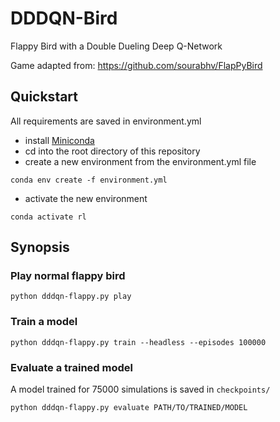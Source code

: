 # DDDQN-Bird

Flappy Bird with a Double Dueling Deep Q-Network

Game adapted from: https://github.com/sourabhv/FlapPyBird

## Quickstart

All requirements are saved in environment.yml  

* install [Miniconda](https://docs.conda.io/en/latest/miniconda.html)
* cd into the root directory of this repository
* create a new environment from the environment.yml file
```
conda env create -f environment.yml
```

* activate the new environment
```
conda activate rl
```

## Synopsis

### Play normal flappy bird
```
python dddqn-flappy.py play
```

### Train a model
```
python dddqn-flappy.py train --headless --episodes 100000
```

### Evaluate a trained model
A model trained for 75000 simulations is saved in ```checkpoints/```


```
python dddqn-flappy.py evaluate PATH/TO/TRAINED/MODEL
```
